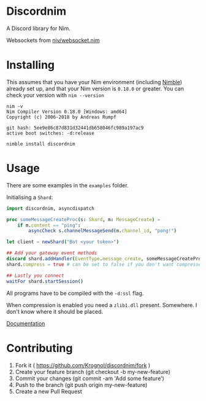 # Discordnim

A Discord library for Nim. 

Websockets from [niv/websocket.nim](https://github.com/niv/websocket.nim)

# Installing

This assumes that you have your Nim environment (including [Nimble](https://github.com/nim-lang/nimble)) already set up, and that your Nim version is `0.18.0` or greater.
You can check your version with `nim --version`

```
nim -v
Nim Compiler Version 0.18.0 [Windows: amd64]
Copyright (c) 2006-2018 by Andreas Rumpf

git hash: 5ee9e86c87d831d32441db658046fc989a197ac9
active boot switches: -d:release
```

`nimble install discordnim`

# Usage

There are some examples in the `examples` folder.


Initialising a `Shard`:

```nim
import discordnim, asyncdispatch

proc someMessageCreateProc(s: Shard, m: MessageCreate) =
    if m.content == "ping":
        asyncCheck s.channelMessageSend(m.channel_id, "pong!")

let client = newShard("Bot <your token>")

## Add your gateway event methods
discard shard.addHandler(EventType.message_create, someMessageCreateProc)
shard.compress = true # can be set to false if you don't want compressed websocket payloads

## Lastly you connect
waitFor shard.startSession()
```

All programs have to be compiled with the `-d:ssl` flag.

When compression is enabled you need a `zlib1.dll` present. Somewhere. I don't know where it should be placed.

[Documentation](https://krognol.github.io/discordnim/)

# Contributing

1. Fork it ( https://github.com/Krognol/discordnim/fork )
2. Create your feature branch (git checkout -b my-new-feature)
3. Commit your changes (git commit -am 'Add some feature')
4. Push to the branch (git push origin my-new-feature)
5. Create a new Pull Request
